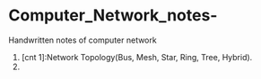 # Computer_Network_notes-
 Handwritten notes of computer network 
 
 
 1. [cnt 1]:Network Topology(Bus, Mesh, Star, Ring, Tree, Hybrid). 
 2. [cnt 2]:Switch,Hub,Router,Gateway,Bridge,Firewall,Modem,Repeaters.
